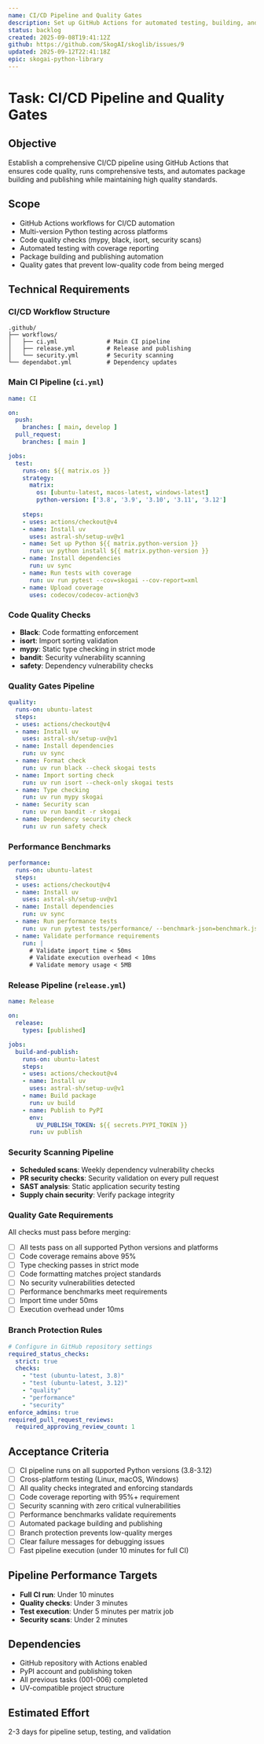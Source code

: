 ```yaml
---
name: CI/CD Pipeline and Quality Gates
description: Set up GitHub Actions for automated testing, building, and publishing with quality gates
status: backlog
created: 2025-09-08T19:41:12Z
github: https://github.com/SkogAI/skoglib/issues/9
updated: 2025-09-12T22:41:18Z
epic: skogai-python-library
---
```


# Task: CI/CD Pipeline and Quality Gates

## Objective  
Establish a comprehensive CI/CD pipeline using GitHub Actions that ensures code quality, runs comprehensive tests, and automates package building and publishing while maintaining high quality standards.

## Scope
- GitHub Actions workflows for CI/CD automation
- Multi-version Python testing across platforms
- Code quality checks (mypy, black, isort, security scans)
- Automated testing with coverage reporting
- Package building and publishing automation
- Quality gates that prevent low-quality code from being merged

## Technical Requirements

### CI/CD Workflow Structure
```
.github/
├── workflows/
│   ├── ci.yml              # Main CI pipeline
│   ├── release.yml         # Release and publishing
│   └── security.yml        # Security scanning
└── dependabot.yml          # Dependency updates
```

### Main CI Pipeline (`ci.yml`)
```yaml
name: CI

on:
  push:
    branches: [ main, develop ]
  pull_request:
    branches: [ main ]

jobs:
  test:
    runs-on: ${{ matrix.os }}
    strategy:
      matrix:
        os: [ubuntu-latest, macos-latest, windows-latest]
        python-version: ['3.8', '3.9', '3.10', '3.11', '3.12']
    
    steps:
    - uses: actions/checkout@v4
    - name: Install uv
      uses: astral-sh/setup-uv@v1
    - name: Set up Python ${{ matrix.python-version }}
      run: uv python install ${{ matrix.python-version }}
    - name: Install dependencies
      run: uv sync
    - name: Run tests with coverage
      run: uv run pytest --cov=skogai --cov-report=xml
    - name: Upload coverage
      uses: codecov/codecov-action@v3
```

### Code Quality Checks
- **Black**: Code formatting enforcement
- **isort**: Import sorting validation  
- **mypy**: Static type checking in strict mode
- **bandit**: Security vulnerability scanning
- **safety**: Dependency vulnerability checks

### Quality Gates Pipeline
```yaml
quality:
  runs-on: ubuntu-latest
  steps:
  - uses: actions/checkout@v4
  - name: Install uv
    uses: astral-sh/setup-uv@v1
  - name: Install dependencies
    run: uv sync
  - name: Format check
    run: uv run black --check skogai tests
  - name: Import sorting check  
    run: uv run isort --check-only skogai tests
  - name: Type checking
    run: uv run mypy skogai
  - name: Security scan
    run: uv run bandit -r skogai
  - name: Dependency security check
    run: uv run safety check
```

### Performance Benchmarks
```yaml
performance:
  runs-on: ubuntu-latest
  steps:
  - uses: actions/checkout@v4
  - name: Install uv
    uses: astral-sh/setup-uv@v1
  - name: Install dependencies
    run: uv sync
  - name: Run performance tests
    run: uv run pytest tests/performance/ --benchmark-json=benchmark.json
  - name: Validate performance requirements
    run: |
      # Validate import time < 50ms
      # Validate execution overhead < 10ms  
      # Validate memory usage < 5MB
```

### Release Pipeline (`release.yml`)
```yaml
name: Release

on:
  release:
    types: [published]

jobs:
  build-and-publish:
    runs-on: ubuntu-latest
    steps:
    - uses: actions/checkout@v4
    - name: Install uv
      uses: astral-sh/setup-uv@v1
    - name: Build package
      run: uv build
    - name: Publish to PyPI
      env:
        UV_PUBLISH_TOKEN: ${{ secrets.PYPI_TOKEN }}
      run: uv publish
```

### Security Scanning Pipeline
- **Scheduled scans**: Weekly dependency vulnerability checks
- **PR security checks**: Security validation on every pull request
- **SAST analysis**: Static application security testing
- **Supply chain security**: Verify package integrity

### Quality Gate Requirements
All checks must pass before merging:
- [ ] All tests pass on all supported Python versions and platforms
- [ ] Code coverage remains above 95%
- [ ] Type checking passes in strict mode
- [ ] Code formatting matches project standards
- [ ] No security vulnerabilities detected
- [ ] Performance benchmarks meet requirements
- [ ] Import time under 50ms
- [ ] Execution overhead under 10ms

### Branch Protection Rules
```yaml
# Configure in GitHub repository settings
required_status_checks:
  strict: true
  checks:
    - "test (ubuntu-latest, 3.8)"
    - "test (ubuntu-latest, 3.12)" 
    - "quality"
    - "performance"
    - "security"
enforce_admins: true
required_pull_request_reviews:
  required_approving_review_count: 1
```

## Acceptance Criteria
- [ ] CI pipeline runs on all supported Python versions (3.8-3.12)
- [ ] Cross-platform testing (Linux, macOS, Windows)
- [ ] All quality checks integrated and enforcing standards
- [ ] Code coverage reporting with 95%+ requirement
- [ ] Security scanning with zero critical vulnerabilities
- [ ] Performance benchmarks validate requirements
- [ ] Automated package building and publishing
- [ ] Branch protection prevents low-quality merges
- [ ] Clear failure messages for debugging issues
- [ ] Fast pipeline execution (under 10 minutes for full CI)

## Pipeline Performance Targets
- **Full CI run**: Under 10 minutes
- **Quality checks**: Under 3 minutes
- **Test execution**: Under 5 minutes per matrix job
- **Security scans**: Under 2 minutes

## Dependencies
- GitHub repository with Actions enabled
- PyPI account and publishing token
- All previous tasks (001-006) completed
- UV-compatible project structure

## Estimated Effort
2-3 days for pipeline setup, testing, and validation